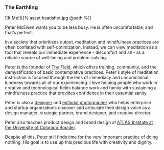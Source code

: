 
### The Earthling

![It Me!]({% asset headshot.jpg @path %})

Peter McEwen wants you to be less busy. He is often uncomfortable, and that’s perfect.

In a society that prioritizes output, meditation and mindfulness practices are often conflated with self-optimization. Instead, we can view meditation as a tool that reveals our immediate experience - discomfort and all - as a reliable source of well-being and problem-solving.

Peter is the founder of [The Field](https://thefield.us), which offers training, community, and the demystification of basic contemplative practices. Peter's style of meditation instruction is focused through the lens of immediacy and unconditional kindness towards all of our experiencing. I love helping people who work in creative and technological fields balance work and family with sustaining a mindfulness practice that provides confidence in their essential sanity.

Peter is also a [designer](https://petermcewen.com) and [editorial photographer](https://petermcewen.photos) who helps enterprise and startup organizations discover and articulate their design voice as a design manager, strategic partner, brand designer, and creative director.

Peter also teaches product design and brand design at [ATLAS Institute at the University of Colorado Boulder](https://www.colorado.edu/atlas/projects).

Despite all this, Peter still finds time for the very important practice of doing nothing. His goal is to use up this precious life with creativity and dignity.
<br/>
<br/>
